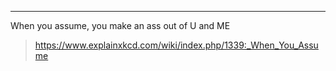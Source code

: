 
***

When you assume, you make an ass out of U and ME

> https://www.explainxkcd.com/wiki/index.php/1339:_When_You_Assume
